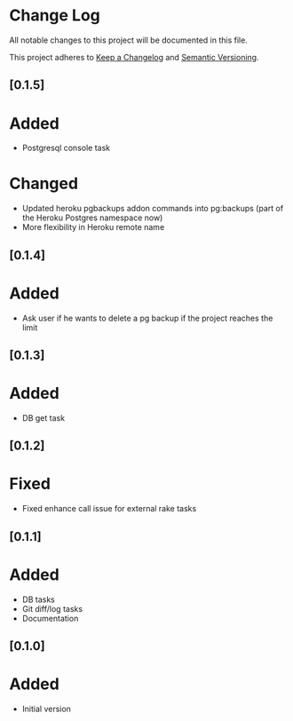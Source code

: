 # Change Log

All notable changes to this project will be documented in this file.

This project adheres to [Keep a Changelog](http://keepachangelog.com/) and [Semantic Versioning](http://semver.org/).

## [0.1.5]
# Added
- Postgresql console task

# Changed
- Updated heroku pgbackups addon commands into pg:backups (part of the Heroku Postgres namespace now)
- More flexibility in Heroku remote name

## [0.1.4]
# Added
- Ask user if he wants to delete a pg backup if the project reaches the limit

## [0.1.3]
# Added
- DB get task

## [0.1.2]
# Fixed
- Fixed enhance call issue for external rake tasks

## [0.1.1]
# Added
- DB tasks
- Git diff/log tasks
- Documentation

## [0.1.0]
# Added
- Initial version
